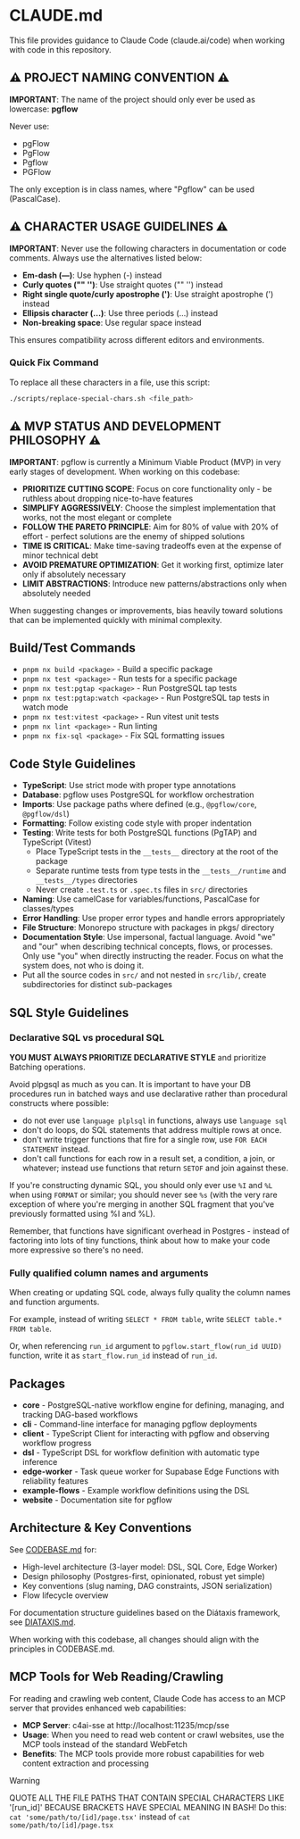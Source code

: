 # CLAUDE.md

This file provides guidance to Claude Code (claude.ai/code) when working with code in this repository.

## ⚠️ PROJECT NAMING CONVENTION ⚠️

**IMPORTANT**: The name of the project should only ever be used as lowercase: **pgflow**

Never use:

- pgFlow
- PgFlow
- Pgflow
- PGFlow

The only exception is in class names, where "Pgflow" can be used (PascalCase).

## ⚠️ CHARACTER USAGE GUIDELINES ⚠️

**IMPORTANT**: Never use the following characters in documentation or code comments. Always use the alternatives listed below:

- **Em-dash (—)**: Use hyphen (-) instead
- **Curly quotes ("" '')**: Use straight quotes ("" '') instead
- **Right single quote/curly apostrophe (')**: Use straight apostrophe (') instead
- **Ellipsis character (…)**: Use three periods (...) instead
- **Non-breaking space**: Use regular space instead

This ensures compatibility across different editors and environments.

### Quick Fix Command

To replace all these characters in a file, use this script:

```bash
./scripts/replace-special-chars.sh <file_path>
```

## ⚠️ MVP STATUS AND DEVELOPMENT PHILOSOPHY ⚠️

**IMPORTANT**: pgflow is currently a Minimum Viable Product (MVP) in very early stages of development. When working on this codebase:

- **PRIORITIZE CUTTING SCOPE**: Focus on core functionality only - be ruthless about dropping nice-to-have features
- **SIMPLIFY AGGRESSIVELY**: Choose the simplest implementation that works, not the most elegant or complete
- **FOLLOW THE PARETO PRINCIPLE**: Aim for 80% of value with 20% of effort - perfect solutions are the enemy of shipped solutions
- **TIME IS CRITICAL**: Make time-saving tradeoffs even at the expense of minor technical debt
- **AVOID PREMATURE OPTIMIZATION**: Get it working first, optimize later only if absolutely necessary
- **LIMIT ABSTRACTIONS**: Introduce new patterns/abstractions only when absolutely needed

When suggesting changes or improvements, bias heavily toward solutions that can be implemented quickly with minimal complexity.

## Build/Test Commands

- `pnpm nx build <package>` - Build a specific package
- `pnpm nx test <package>` - Run tests for a specific package
- `pnpm nx test:pgtap <package>` - Run PostgreSQL tap tests
- `pnpm nx test:pgtap:watch <package>` - Run PostgreSQL tap tests in watch mode
- `pnpm nx test:vitest <package>` - Run vitest unit tests
- `pnpm nx lint <package>` - Run linting
- `pnpm nx fix-sql <package>` - Fix SQL formatting issues

## Code Style Guidelines

- **TypeScript**: Use strict mode with proper type annotations
- **Database**: pgflow uses PostgreSQL for workflow orchestration
- **Imports**: Use package paths where defined (e.g., `@pgflow/core`, `@pgflow/dsl`)
- **Formatting**: Follow existing code style with proper indentation
- **Testing**: Write tests for both PostgreSQL functions (PgTAP) and TypeScript (Vitest)
  - Place TypeScript tests in the `__tests__` directory at the root of the package
  - Separate runtime tests from type tests in the `__tests__/runtime` and `__tests__/types` directories
  - Never create `.test.ts` or `.spec.ts` files in `src/` directories
- **Naming**: Use camelCase for variables/functions, PascalCase for classes/types
- **Error Handling**: Use proper error types and handle errors appropriately
- **File Structure**: Monorepo structure with packages in pkgs/ directory
- **Documentation Style**: Use impersonal, factual language. Avoid "we" and "our" when describing technical concepts, flows, or processes. Only use "you" when directly instructing the reader. Focus on what the system does, not who is doing it.
- Put all the source codes in `src/` and not nested in `src/lib/`, create subdirectories for distinct sub-packages

## SQL Style Guidelines

### Declarative SQL vs procedural SQL

**YOU MUST ALWAYS PRIORITIZE DECLARATIVE STYLE** and prioritize Batching operations.

Avoid plpgsql as much as you can.
It is important to have your DB procedures run in batched ways and use declarative rather than procedural constructs where possible:

- do not ever use `language plplsql` in functions, always use `language sql`
- don't do loops, do SQL statements that address multiple rows at once.
- don't write trigger functions that fire for a single row, use `FOR EACH STATEMENT` instead.
- don't call functions for each row in a result set, a condition, a join, or whatever; instead use functions that return `SETOF` and join against these.

If you're constructing dynamic SQL, you should only ever use `%I` and `%L` when using `FORMAT` or similar; you should never see `%s` (with the very rare exception of where you're merging in another SQL fragment that you've previously formatted using %I and %L).

Remember, that functions have significant overhead in Postgres - instead of factoring into lots of tiny functions, think about how to make your code more expressive so there's no need.

### Fully qualified column names and arguments

When creating or updating SQL code, always fully quality the column names and function arguments.

For example, instead of writing `SELECT * FROM table`, write `SELECT table.* FROM table`.

Or, when referencing `run_id` argument to `pgflow.start_flow(run_id UUID)` function,
write it as `start_flow.run_id` instead of `run_id`.

## Packages

- **core** - PostgreSQL-native workflow engine for defining, managing, and tracking DAG-based workflows
- **cli** - Command-line interface for managing pgflow deployments
- **client** - TypeScript Client for interacting with pgflow and observing workflow progress
- **dsl** - TypeScript DSL for workflow definition with automatic type inference
- **edge-worker** - Task queue worker for Supabase Edge Functions with reliability features
- **example-flows** - Example workflow definitions using the DSL
- **website** - Documentation site for pgflow

## Architecture & Key Conventions

See [CODEBASE.md](./CODEBASE.md) for:

- High-level architecture (3-layer model: DSL, SQL Core, Edge Worker)
- Design philosophy (Postgres-first, opinionated, robust yet simple)
- Key conventions (slug naming, DAG constraints, JSON serialization)
- Flow lifecycle overview

For documentation structure guidelines based on the Diátaxis framework, see [DIATAXIS.md](./DIATAXIS.md).

When working with this codebase, all changes should align with the principles in CODEBASE.md.

## MCP Tools for Web Reading/Crawling

For reading and crawling web content, Claude Code has access to an MCP server that provides enhanced web capabilities:

- **MCP Server**: c4ai-sse at http://localhost:11235/mcp/sse
- **Usage**: When you need to read web content or crawl websites, use the MCP tools instead of the standard WebFetch
- **Benefits**: The MCP tools provide more robust capabilities for web content extraction and processing

> [!WARNING]
> QUOTE ALL THE FILE PATHS THAT CONTAIN SPECIAL CHARACTERS LIKE '[run_id]'
> BECAUSE BRACKETS HAVE SPECIAL MEANING IN BASH!
> Do this: `cat 'some/path/to/[id]/page.tsx'` instead of `cat some/path/to/[id]/page.tsx`
